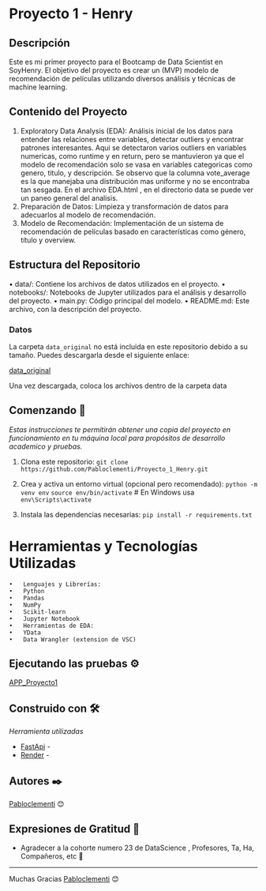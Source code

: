 # Proyecto 1 - Henry

## Descripción

Este es mi primer proyecto para el Bootcamp de Data Scientist en SoyHenry. El objetivo del proyecto es crear un (MVP) modelo de recomendación de películas utilizando diversos análisis y técnicas de machine learning.

## Contenido del Proyecto

1.	Exploratory Data Analysis (EDA): Análisis inicial de los datos para entender las relaciones entre variables, detectar outliers y encontrar patrones interesantes.
Aqui se detectaron varios outliers en variables numericas, como runtime y en return, pero se mantuvieron ya que el modelo de recomendación solo se vasa en variables categoricas como genero, titulo, y descripción.
Se observo que la columna vote_average es la que manejaba una distribución mas uniforme y no se encontraba tan sesgada.
En el archivo EDA.html , en el directorio data se puede ver un paneo general del analisis.
2.	Preparación de Datos: Limpieza y transformación de datos para adecuarlos al modelo de recomendación.
3.	Modelo de Recomendación: Implementación de un sistema de recomendación de películas basado en características como género, título y overview.

## Estructura del Repositorio

•	data/: Contiene los archivos de datos utilizados en el proyecto.
•	notebooks/: Notebooks de Jupyter utilizados para el análisis y desarrollo del proyecto.
•	main.py: Código principal del modelo.
•	README.md: Este archivo, con la descripción del proyecto.
### Datos

La carpeta `data_original` no está incluida en este repositorio debido a su tamaño. Puedes descargarla desde el siguiente enlace:

[data_original](https://drive.google.com/drive/folders/1u3DQ7Plo3DB9ieg7bLhBd_pvSCg-exPr?usp=sharing)

Una vez descargada, coloca los archivos dentro de la carpeta data 

## Comenzando 🚀

_Estas instrucciones te permitirán obtener una copia del proyecto en funcionamiento en tu máquina local para propósitos de desarrollo academico y pruebas._

 1.	Clona este repositorio:
    `git clone https://github.com/Pabloclementi/Proyecto_1_Henry.git` 
    
 2. Crea y activa un entorno virtual (opcional pero recomendado):
    `python -m venv env`
    `source env/bin/activate`  # En Windows usa `env\Scripts\activate`
    
3. Instala las dependencias necesarias:
    `pip install -r requirements.txt`

# Herramientas y Tecnologías Utilizadas

	•	Lenguajes y Librerías:
	•	Python
	•	Pandas
	•	NumPy
	•	Scikit-learn
	•	Jupyter Notebook
	•	Herramientas de EDA:
	•	YData
    •	Data Wrangler (extension de VSC)




## Ejecutando las pruebas ⚙️ 

[APP_Proyecto1](https://proyecto-1-henry-79jk.onrender.com/docs)


## Construido con 🛠️

_Herramienta utilizadas_


* [FastApi](https://fastapi.tiangolo.com/) - 
* [Render](https://render.com/) -


## Autores ✒️
[Pabloclementi](https://github.com/Pabloclementi) 😊


## Expresiones de Gratitud 🎁

* Agradecer a la cohorte numero 23 de DataScience , Profesores, Ta, Ha, Compañeros, etc
  📢
---
Muchas Gracias [Pabloclementi](https://github.com/Pabloclementi) 😊
